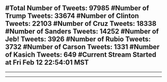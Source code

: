 #Total Number of Tweets: 97985 
#Number of Trump Tweets: 33674
#Number of Clinton Tweets: 22103
#Number of Cruz Tweets: 18338
#Number of Sanders Tweets: 14252
#Number of Jeb! Tweets: 3926
#Number of Rubio Tweets: 3732
#Number of Carson Tweets: 1331
#Number of Kasich Tweets: 649
#Current Stream Started at Fri Feb 12 22:54:01 MST
---
---
---
